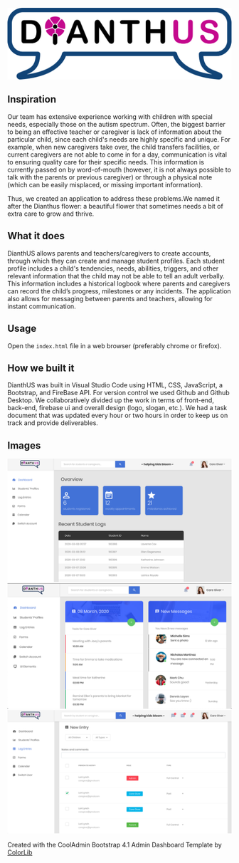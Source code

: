 ![dianthUS](images/dianthus-logo-white-background.png)

## Inspiration
Our team has extensive experience working with children with special needs, especially those on the autism spectrum. Often, the biggest barrier to being an effective teacher or caregiver is lack of information about the particular child, since each child's needs are highly specific and unique. For example, when new caregivers take over, the child transfers facilities, or current caregivers are not able to come in for a day, communication is vital to ensuring quality care for their specific needs. This information is currently passed on by word-of-mouth (however, it is not always possible to talk with the parents or previous caregiver) or through a physical note (which can be easily misplaced, or missing important information).

Thus, we created an application to address these problems.We named it after the Dianthus flower: a beautiful flower that sometimes needs a bit of extra care to grow and thrive.

## What it does
DianthUS allows parents and teachers/caregivers to create accounts, through which they can create and manage student profiles. Each student profile includes a child's tendencies, needs, abilities, triggers, and other relevant information that the child may not be able to tell an adult verbally. This information includes a historical logbook where parents and caregivers can record the child’s progress, milestones or any incidents. The application also allows for messaging between parents and teachers, allowing for instant communication.

## Usage
Open the ```index.html``` file in a web browser (preferably chrome or firefox).

## How we built it
DianthUS was built in Visual Studio Code using HTML, CSS, JavaScript, a Bootstrap, and FireBase API. For version control we used Github and Github Desktop. We collaboratively divided up the work in terms of front-end, back-end, firebase ui and overall design (logo, slogan, etc.). We had a task document that was updated every hour or two hours in order to keep us on track and provide deliverables. 

## Images
![Dashboard](images/demo/dashboard.png)
![Appointments](images/demo/appointments.png)
![Logbook](images/demo/logbook.png)

Created with the CoolAdmin Bootstrap 4.1 Admin Dashboard Template by [ColorLib](https://colorlib.com/)

